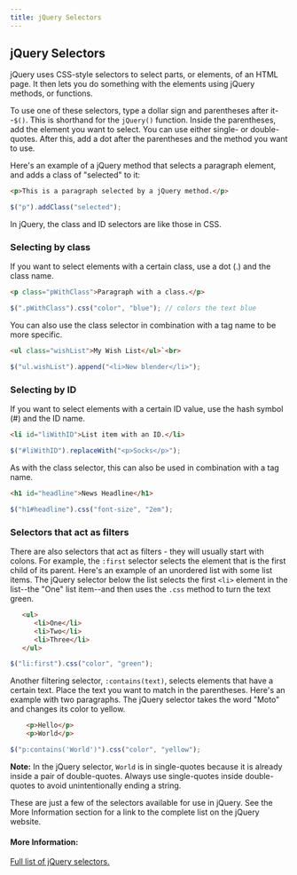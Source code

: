 ```yaml
---
title: jQuery Selectors
---
```


## jQuery Selectors

jQuery uses CSS-style selectors to select parts, or elements, of an HTML page. It then lets you do something with the elements using jQuery methods, or functions.

To use one of these selectors, type a dollar sign and parentheses after it--`$()`. This is shorthand for the `jQuery()` function. Inside the parentheses, add the element you want to select. You can use either single- or double-quotes. After this, add a dot after the parentheses and the method you want to use.

Here's an example of a jQuery method that selects a paragraph element, and adds a class of "selected" to it:
```html
<p>This is a paragraph selected by a jQuery method.</p>
```
```javascript
$("p").addClass("selected");
```

In jQuery, the class and ID selectors are like those in CSS.

### Selecting by class
If you want to select elements with a certain class, use a dot (.) and the class name.
```html
<p class="pWithClass">Paragraph with a class.</p>
```
```javascript
$(".pWithClass").css("color", "blue"); // colors the text blue
```

You can also use the class selector in combination with a tag name to be more specific.
```html
<ul class="wishList">My Wish List</ul>`<br>
```
```javascript
$("ul.wishList").append("<li>New blender</li>");
```

### Selecting by ID
If you want to select elements with a certain ID value, use the hash symbol (#) and the ID name.
```html
<li id="liWithID">List item with an ID.</li>
```
```javascript
$("#liWithID").replaceWith("<p>Socks</p>");
```

As with the class selector, this can also be used in combination with a tag name.
```html
<h1 id="headline">News Headline</h1>
```
```javascript
$("h1#headline").css("font-size", "2em");
```

### Selectors that act as filters
There are also selectors that act as filters - they will usually start with colons. For example, the `:first` selector selects the element that is the first child of its parent. Here's an example of an unordered list with some list items. The jQuery selector below the list selects the first `<li>` element in the list--the "One" list item--and then uses the `.css` method to turn the text green.

```html
   <ul>
      <li>One</li>
      <li>Two</li>
      <li>Three</li>
   </ul>
```
```javascript
$("li:first").css("color", "green");
```

Another filtering selector, `:contains(text)`, selects elements that have a certain text. Place the text you want to match in the parentheses. Here's an example with two paragraphs. The jQuery selector takes the word "Moto" and changes its color to yellow.

```html
    <p>Hello</p>
    <p>World</p>
```
```javascript
$("p:contains('World')").css("color", "yellow");
```

**Note:** In the jQuery selector, `World` is in single-quotes because it is already inside a pair of double-quotes. Always use single-quotes inside double-quotes to avoid unintentionally ending a string.

These are just a few of the selectors available for use in jQuery. See the More Information section for a link to the complete list on the jQuery website.

#### More Information:
<a href="http://api.jquery.com/category/selectors/" target="_blank">Full list of jQuery selectors.</a>
